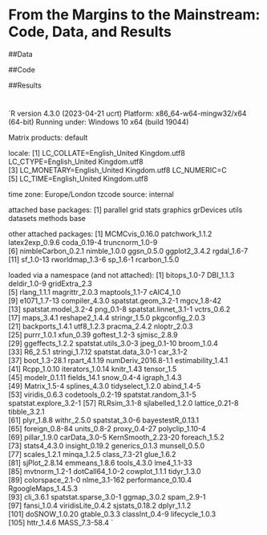 # From the Margins to the Mainstream: Code, Data, and Results

##Data

##Code

##Results

#

`R version 4.3.0 (2023-04-21 ucrt)
Platform: x86_64-w64-mingw32/x64 (64-bit)
Running under: Windows 10 x64 (build 19044)

Matrix products: default


locale:
[1] LC_COLLATE=English_United Kingdom.utf8  LC_CTYPE=English_United Kingdom.utf8   
[3] LC_MONETARY=English_United Kingdom.utf8 LC_NUMERIC=C                           
[5] LC_TIME=English_United Kingdom.utf8    

time zone: Europe/London
tzcode source: internal

attached base packages:
[1] parallel  grid      stats     graphics  grDevices utils     datasets  methods   base     

other attached packages:
 [1] MCMCvis_0.16.0     patchwork_1.1.2    latex2exp_0.9.6    coda_0.19-4        truncnorm_1.0-9   
 [6] nimbleCarbon_0.2.1 nimble_1.0.0       ggsn_0.5.0         ggplot2_3.4.2      rgdal_1.6-7       
[11] sf_1.0-13          rworldmap_1.3-6    sp_1.6-1           rcarbon_1.5.0     

loaded via a namespace (and not attached):
  [1] bitops_1.0-7           DBI_1.1.3              deldir_1.0-9           gridExtra_2.3         
  [5] rlang_1.1.1            magrittr_2.0.3         maptools_1.1-7         cAIC4_1.0             
  [9] e1071_1.7-13           compiler_4.3.0         spatstat.geom_3.2-1    mgcv_1.8-42           
 [13] spatstat.model_3.2-4   png_0.1-8              spatstat.linnet_3.1-1  vctrs_0.6.2           
 [17] maps_3.4.1             reshape2_1.4.4         stringr_1.5.0          pkgconfig_2.0.3       
 [21] backports_1.4.1        utf8_1.2.3             pracma_2.4.2           nloptr_2.0.3          
 [25] purrr_1.0.1            xfun_0.39              goftest_1.2-3          sjmisc_2.8.9          
 [29] ggeffects_1.2.2        spatstat.utils_3.0-3   jpeg_0.1-10            broom_1.0.4           
 [33] R6_2.5.1               stringi_1.7.12         spatstat.data_3.0-1    car_3.1-2             
 [37] boot_1.3-28.1          rpart_4.1.19           numDeriv_2016.8-1.1    estimability_1.4.1    
 [41] Rcpp_1.0.10            iterators_1.0.14       knitr_1.43             tensor_1.5            
 [45] modelr_0.1.11          fields_14.1            snow_0.4-4             igraph_1.4.3          
 [49] Matrix_1.5-4           splines_4.3.0          tidyselect_1.2.0       abind_1.4-5           
 [53] viridis_0.6.3          codetools_0.2-19       spatstat.random_3.1-5  spatstat.explore_3.2-1
 [57] RLRsim_3.1-8           sjlabelled_1.2.0       lattice_0.21-8         tibble_3.2.1          
 [61] plyr_1.8.8             withr_2.5.0            spatstat_3.0-6         bayestestR_0.13.1     
 [65] foreign_0.8-84         units_0.8-2            proxy_0.4-27           polyclip_1.10-4       
 [69] pillar_1.9.0           carData_3.0-5          KernSmooth_2.23-20     foreach_1.5.2         
 [73] stats4_4.3.0           insight_0.19.2         generics_0.1.3         munsell_0.5.0         
 [77] scales_1.2.1           minqa_1.2.5            class_7.3-21           glue_1.6.2            
 [81] sjPlot_2.8.14          emmeans_1.8.6          tools_4.3.0            lme4_1.1-33           
 [85] mvtnorm_1.2-1          dotCall64_1.0-2        cowplot_1.1.1          tidyr_1.3.0           
 [89] colorspace_2.1-0       nlme_3.1-162           performance_0.10.4     RgoogleMaps_1.4.5.3   
 [93] cli_3.6.1              spatstat.sparse_3.0-1  ggmap_3.0.2            spam_2.9-1            
 [97] fansi_1.0.4            viridisLite_0.4.2      sjstats_0.18.2         dplyr_1.1.2           
[101] doSNOW_1.0.20          gtable_0.3.3           classInt_0.4-9         lifecycle_1.0.3       
[105] httr_1.4.6             MASS_7.3-58.4 `        
